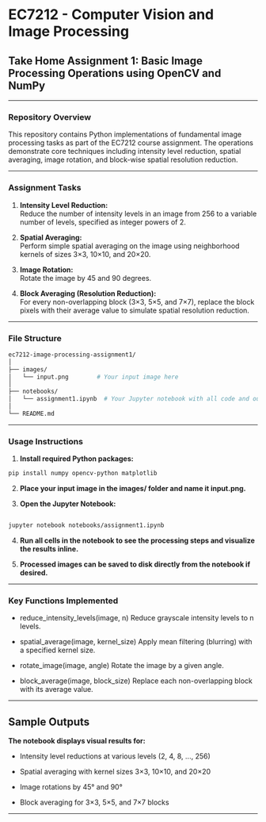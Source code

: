 # EC7212 - Computer Vision and Image Processing  
## Take Home Assignment 1: Basic Image Processing Operations using OpenCV and NumPy

---

### Repository Overview

This repository contains Python implementations of fundamental image processing tasks as part of the EC7212 course assignment. The operations demonstrate core techniques including intensity level reduction, spatial averaging, image rotation, and block-wise spatial resolution reduction.

---

### Assignment Tasks

1. **Intensity Level Reduction:**  
   Reduce the number of intensity levels in an image from 256 to a variable number of levels, specified as integer powers of 2.

2. **Spatial Averaging:**  
   Perform simple spatial averaging on the image using neighborhood kernels of sizes 3×3, 10×10, and 20×20.

3. **Image Rotation:**  
   Rotate the image by 45 and 90 degrees.

4. **Block Averaging (Resolution Reduction):**  
   For every non-overlapping block (3×3, 5×5, and 7×7), replace the block pixels with their average value to simulate spatial resolution reduction.

---

### File Structure
``` bash
ec7212-image-processing-assignment1/
│
├── images/
│   └── input.png        # Your input image here
│
├── notebooks/
│   └── assignment1.ipynb  # Your Jupyter notebook with all code and outputs
│
└── README.md

```

---

### Usage Instructions

1. **Install required Python packages:**

```bash
pip install numpy opencv-python matplotlib

```

2. **Place your input image in the images/ folder and name it input.png.**

3. **Open the Jupyter Notebook:**

```bash

jupyter notebook notebooks/assignment1.ipynb
```
4. **Run all cells in the notebook to see the processing steps and visualize the results inline.**

5. **Processed images can be saved to disk directly from the notebook if desired.**
   

---


### Key Functions Implemented

- reduce_intensity_levels(image, n)
  Reduce grayscale intensity levels to n levels.

- spatial_average(image, kernel_size)
  Apply mean filtering (blurring) with a specified kernel size.

- rotate_image(image, angle)
  Rotate the image by a given angle.

- block_average(image, block_size)
  Replace each non-overlapping block with its average value.


---

## Sample Outputs

**The notebook displays visual results for:**

- Intensity level reductions at various levels (2, 4, 8, ..., 256)

- Spatial averaging with kernel sizes 3×3, 10×10, and 20×20

- Image rotations by 45° and 90°

- Block averaging for 3×3, 5×5, and 7×7 blocks


---

